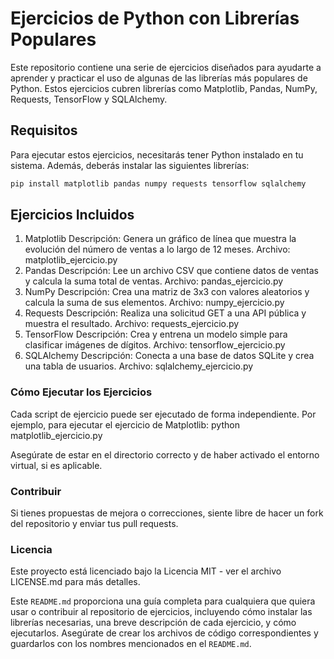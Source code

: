 # Ejercicios de Python con Librerías Populares

Este repositorio contiene una serie de ejercicios diseñados para ayudarte a aprender y practicar el uso de algunas de las librerías más populares de Python. Estos ejercicios cubren librerías como Matplotlib, Pandas, NumPy, Requests, TensorFlow y SQLAlchemy.

## Requisitos

Para ejecutar estos ejercicios, necesitarás tener Python instalado en tu sistema. Además, deberás instalar las siguientes librerías:

```bash
pip install matplotlib pandas numpy requests tensorflow sqlalchemy
```

## Ejercicios Incluidos
1. Matplotlib
Descripción: Genera un gráfico de línea que muestra la evolución del número de ventas a lo largo de 12 meses.
Archivo: matplotlib_ejercicio.py
2. Pandas
Descripción: Lee un archivo CSV que contiene datos de ventas y calcula la suma total de ventas.
Archivo: pandas_ejercicio.py
3. NumPy
Descripción: Crea una matriz de 3x3 con valores aleatorios y calcula la suma de sus elementos.
Archivo: numpy_ejercicio.py
4. Requests
Descripción: Realiza una solicitud GET a una API pública y muestra el resultado.
Archivo: requests_ejercicio.py
5. TensorFlow
Descripción: Crea y entrena un modelo simple para clasificar imágenes de dígitos.
Archivo: tensorflow_ejercicio.py
6. SQLAlchemy
Descripción: Conecta a una base de datos SQLite y crea una tabla de usuarios.
Archivo: sqlalchemy_ejercicio.py

### Cómo Ejecutar los Ejercicios
Cada script de ejercicio puede ser ejecutado de forma independiente. Por ejemplo, para ejecutar el ejercicio de Matplotlib:
    python matplotlib_ejercicio.py

Asegúrate de estar en el directorio correcto y de haber activado el entorno virtual, si es aplicable.

### Contribuir
Si tienes propuestas de mejora o correcciones, siente libre de hacer un fork del repositorio y enviar tus pull requests.

### Licencia
Este proyecto está licenciado bajo la Licencia MIT - ver el archivo LICENSE.md para más detalles.


Este `README.md` proporciona una guía completa para cualquiera que quiera usar o contribuir al repositorio de ejercicios, incluyendo cómo instalar las librerías necesarias, una breve descripción de cada ejercicio, y cómo ejecutarlos. Asegúrate de crear los archivos de código correspondientes y guardarlos con los nombres mencionados en el `README.md`.
